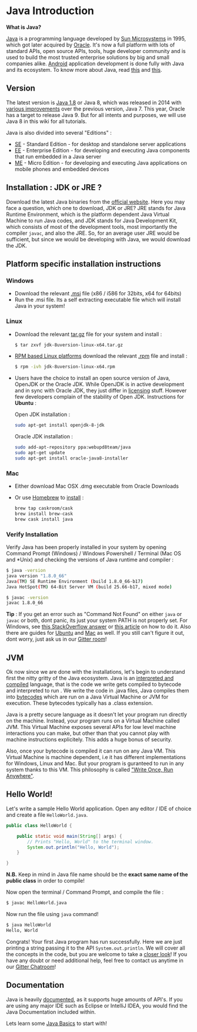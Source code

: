 # Java Introduction

**What is Java?**

[Java](https://www.oracle.com/java/index.html) is a programming language developed by [Sun Microsystems](https://en.wikipedia.org/wiki/Sun_Microsystems) in 1995, which got later acquired by [Oracle](http://www.oracle.com/index.html). It's now a full platform with lots of standard APIs, open source APIs, tools, huge developer community and is used to build the most trusted enterprise solutions by big and small companies alike. [Android](https://www.android.com/) application development is done fully with Java and its ecosystem. To know more about Java, read [this](https://java.com/en/download/faq/whatis_java.xml) and [this](http://tutorials.jenkov.com/java/what-is-java.html).

## Version

The latest version is [Java 1.8](http://www.oracle.com/technetwork/java/javase/overview/java8-2100321.html) or Java 8, which was released in 2014 with [various improvements](http://www.oracle.com/technetwork/java/javase/8-whats-new-2157071.html) over the previous version, Java 7. This year, Oracle has a target to release Java 9. But for all intents and purposes, we will use Java 8 in this wiki for all tutorials.

Java is also divided into several "Editions" :

* [SE](http://www.oracle.com/technetwork/java/javase/overview/index.html) - Standard Edition - for desktop and standalone server applications
* [EE](http://www.oracle.com/technetwork/java/javaee/overview/index.html) - Enterprise Edition -  for developing and executing Java components that run embedded in a Java server
* [ME](http://www.oracle.com/technetwork/java/embedded/javame/overview/index.html) - Micro Edition - for developing and executing Java applications on mobile phones and embedded devices

## Installation : JDK or JRE ?

Download the latest Java binaries from the [official website](http://www.oracle.com/technetwork/java/javase/downloads/jdk8-downloads-2133151.html). Here you may face a question, which one to download, JDK or JRE? JRE stands for Java Runtime Environment, which is the platform dependent Java Virtual Machine to run Java codes, and JDK stands for Java Development Kit, which consists of most of the development tools, most importantly the compiler `javac`, and also the JRE. So, for an average user JRE would be sufficient, but since we would be developing with Java, we would download the JDK.

## Platform specific installation instructions

### Windows

* Download the relevant [.msi](https://en.wikipedia.org/wiki/Windows_Installer) file (x86 / i586 for 32bits, x64 for 64bits)
* Run the .msi file. Its a self extracting executable file which will install Java in your system!

### Linux

* Download the relevant [tar.gz](http://www.cyberciti.biz/faq/linux-unix-bsd-extract-targz-file/) file for your system and install :

   ```bash
   $ tar zxvf jdk-8uversion-linux-x64.tar.gz
   ```
* [RPM based Linux platforms](https://en.wikipedia.org/wiki/List_of_Linux_distributions#RPM-based) download the relevant [.rpm](https://en.wikipedia.org/wiki/RPM_Package_Manager) file and install :

   ```bash
   $ rpm -ivh jdk-8uversion-linux-x64.rpm
   ```
* Users have the choice to install an open source version of Java, OpenJDK or the Oracle JDK. While OpenJDK is in active development and in sync with Oracle JDK, they just differ in [licensing](http://openjdk.java.net/faq/) stuff. However few developers complain of the stability of Open JDK. Instructions for **Ubuntu** :

   Open JDK installation :
   ```bash
   sudo apt-get install openjdk-8-jdk
   ```

   Oracle JDK installation :
   ```bash
   sudo add-apt-repository ppa:webupd8team/java
   sudo apt-get update
   sudo apt-get install oracle-java8-installer
   ```

### Mac

* Either download Mac OSX .dmg executable from Oracle Downloads
* Or use [Homebrew](http://brew.sh/) to [install](http://stackoverflow.com/a/28635465/2861269) :

   ```bash
   brew tap caskroom/cask
   brew install brew-cask
   brew cask install java
   ```

### Verify Installation

Verify Java has been properly installed in your system by opening Command Prompt (Windows) / Windows Powershell / Terminal (Mac OS and *Unix) and checking the versions of Java runtime and compiler :

```bash
$ java -version
java version "1.8.0_66"
Java(TM) SE Runtime Environment (build 1.8.0_66-b17)
Java HotSpot(TM) 64-Bit Server VM (build 25.66-b17, mixed mode)

$ javac -version
javac 1.8.0_66
```

**Tip** : If you get an error such as "Command Not Found" on either `java` or `javac` or both, dont panic, its just your system PATH is not properly set. For Windows, see [this StackOverflow answer](http://stackoverflow.com/questions/15796855/java-is-not-recognized-as-an-internal-or-external-command) or [this article](http://javaandme.com/) on how to do it. Also there are guides for [Ubuntu](http://stackoverflow.com/questions/9612941/how-to-set-java-environment-path-in-ubuntu) and [Mac](http://www.mkyong.com/java/how-to-set-java_home-environment-variable-on-mac-os-x/) as well. If you still can't figure it out, dont worry, just ask us in our [Gitter room](https://gitter.im/FreeCodeCamp/java)!

## JVM

Ok now since we are done with the installations, let's begin to understand first the nitty gritty of the Java ecosystem. Java is an [interpreted and compiled](http://stackoverflow.com/questions/1326071/is-java-a-compiled-or-an-interpreted-programming-language) language, that is the code we write gets compiled to bytecode and interpreted to run . We write the code in .java files, Java compiles them into [bytecodes](https://en.wikipedia.org/wiki/Java_bytecode) which are run on a Java Virtual Machine or JVM for execution. These bytecodes typically has a .class extension.

Java is a pretty secure language as it doesn't let your program run directly on the machine. Instead, your program runs on a Virtual Machine called JVM. This Virtual Machine exposes several APIs for low level machine interactions you can make, but other than that you cannot play with machine instructions explicitely. This adds a huge bonus of security.

Also, once your bytecode is compiled it can run on any Java VM. This Virtual Machine is machine dependent, i.e it has different implementations for Windows, Linux and Mac. But your program is guranteed to run in any system thanks to this VM. This philosophy is called ["Write Once, Run Anywhere"](https://en.wikipedia.org/wiki/Write_once,_run_anywhere).

## Hello World!

Let's write a sample Hello World application. Open any editor / IDE of choice and create a file `HelloWorld.java`.

```java
public class HelloWorld {

    public static void main(String[] args) {
        // Prints "Hello, World" to the terminal window.
        System.out.println("Hello, World");
    }

}
```

**N.B.** Keep in mind in Java file name should be the **exact same name of the public class** in order to compile!

Now open the terminal / Command Prompt, and compile the file :

```bash
$ javac HelloWorld.java
```

Now run the file using `java` command!

```bash
$ java HelloWorld
Hello, World
```

Congrats! Your first Java program has run successfully. Here we are just printing a string passing it to the API `System.out.println`. We will cover all the concepts in the code, but you are welcome to take a [closer look](https://docs.oracle.com/javase/tutorial/getStarted/application/)! If you have any doubt or need additional help, feel free to contact us anytime in our [Gitter Chatroom](https://gitter.im/FreeCodeCamp/java)!

## Documentation

Java is heavily [documented](https://docs.oracle.com/javase/8/docs/), as it supports huge amounts of API's. If you are using any major IDE such as Eclipse or IntelliJ IDEA, you would find the Java Documentation included within.

Lets learn some [Java Basics](Java-Basics) to start with!
